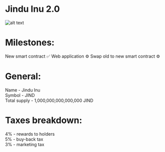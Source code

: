 Jindu Inu 2.0
========

![alt text](https://i.imgur.com/3tK0qER.png)

Milestones:
========
New smart contract ✅
Web application ⚙
Swap old to new smart contract ⚙

General:
========
Name - Jindu Inu<br/>
Symbol - JIND<br/>
Total supply - 1,000,000,000,000,000 JIND

Taxes breakdown:
================
4% - rewards to holders<br/>
5% - buy-back tax<br/>
3% - marketing tax
